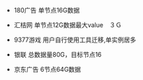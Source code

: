* 180广告
单节点16G数据

* 汇桔网
  单节点12G数据最大value　３Ｇ

* 9377游戏
用户自行使用工具迁移,单实例居多

* 银联
总数据量80G，目标节点16

* 京东广告
6节点64G数据